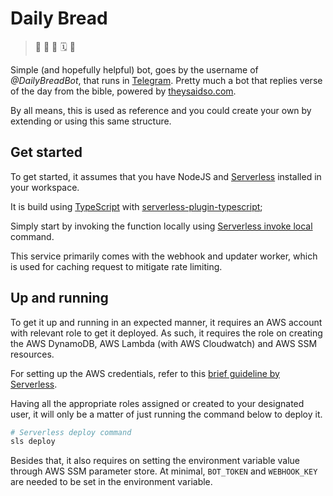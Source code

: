 # Daily Bread

> 🍞 🍷 📖 🗓 🤖

Simple (and hopefully helpful) bot, goes by the username of _@DailyBreadBot_, that runs in [Telegram](https://telegram.org). Pretty much a bot that replies verse of the day from the bible, powered by [theysaidso.com](https://theysaidso.com/api/bible).

By all means, this is used as reference and you could create your own by extending or using this same structure.

## Get started

To get started, it assumes that you have NodeJS and [Serverless](https://serverless.com) installed in your workspace.

It is build using [TypeScript](https://www.typescriptlang.org) with [serverless-plugin-typescript](https://github.com/prisma/serverless-plugin-typescript);

Simply start by invoking the function locally using [Serverless invoke local](https://serverless.com/framework/docs/providers/aws/cli-reference/invoke-local/) command.

This service primarily comes with the webhook and updater worker, which is used for caching request to mitigate rate limiting.

## Up and running

To get it up and running in an expected manner, it requires an AWS account with relevant role to get it deployed. As such, it requires the role on creating the AWS DynamoDB, AWS Lambda (with AWS Cloudwatch) and AWS SSM resources.

For setting up the AWS credentials, refer to this [brief guideline by Serverless](https://serverless.com/framework/docs/providers/aws/guide/credentials/).

Having all the appropriate roles assigned or created to your designated user, it will only be a matter of just running the command below to deploy it.

```sh
# Serverless deploy command
sls deploy
```

Besides that, it also requires on setting the environment variable value through AWS SSM parameter store.
At minimal, `BOT_TOKEN` and `WEBHOOK_KEY` are needed to be set in the environment variable.
